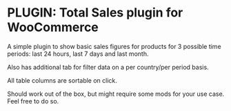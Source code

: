 # PLUGIN: Total Sales plugin for WooCommerce

A simple plugin to show basic sales figures for products for 3 possible time periods: last 24 hours, last 7 days and last month.

Also has additional tab for filter data on a per country/per period basis.

All table columns are sortable on click.

Should work out of the box, but might require some mods for your use case. Feel free to do so.
